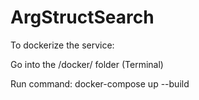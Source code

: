 # ArgStructSearch

To dockerize the service:

Go into the /docker/ folder (Terminal)

Run command: docker-compose up --build

